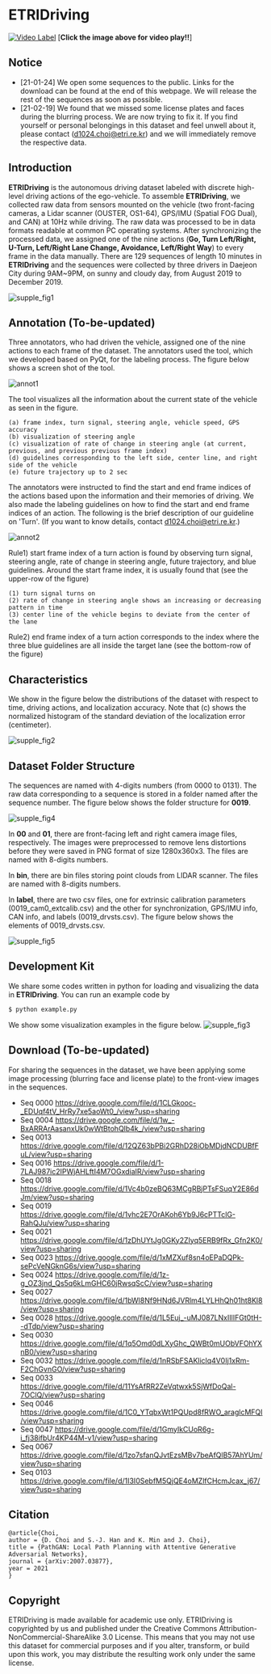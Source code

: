 # ETRIDriving

[![Video Label](./images/screen_shot_etridriving.jpg)](https://youtu.be/cYyecNvo1Pg)
[**Click the image above for video play!!**]

## Notice
+ [21-01-24] We open some sequences to the public. Links for the download can be found at the end of this webpage. We will release the rest of the sequences as soon as possible.
+ [21-02-19] We found that we missed some license plates and faces during the blurring process. We are now trying to fix it. If you find yourself or personal belongings in this dataset and feel unwell about it, please contact (d1024.choi@etri.re.kr) and we will immediately remove the respective data.

## Introduction
**ETRIDriving** is the autonomous driving dataset labeled with discrete high-level driving actions of the ego-vehicle. To assemble **ETRIDriving**, we collected raw data from sensors mounted on the vehicle (two front-facing cameras, a Lidar scanner (OUSTER, OS1-64), GPS/IMU (Spatial FOG Dual), and CAN) at 10Hz while driving. The raw data was processed to be in data formats readable at common PC operating systems. After synchronizing the processed data, we assigned one of the nine actions (**Go, Turn Left/Right, U-Turn, Left/Right Lane Change, Avoidance, Left/Right Way**) to every frame in the data manually. There are 129 sequences of length 10 minutes in **ETRIDriving** and the sequences were collected by three drivers in Daejeon City during 9AM~9PM, on sunny and cloudy day, from August 2019 to December 2019.


![supple_fig1](./images/supple_fig1.png)


## Annotation (To-be-updated)
Three annotators, who had driven the vehicle, assigned one of the nine actions to each frame of the dataset. The annotators used the tool, which we developed based on PyQt, for the labeling process. The figure below shows a screen shot of the tool.

![annot1](./images/annot1.png)

The tool visualizes all the information about the current state of the vehicle as seen in the figure. 

    (a) frame index, turn signal, steering angle, vehicle speed, GPS accuracy
    (b) visualization of steering angle 
    (c) visualization of rate of change in steering angle (at current, previous, and previous previous frame index)
    (d) guidelines corresponding to the left side, center line, and right side of the vehicle
    (e) future trajectory up to 2 sec

The annotators were instructed to find the start and end frame indices of the actions based upon the information and their memories of driving. We also made the labeling guidelines on how to find the start and end frame indices of an action. The following is the brief description of our guideline on 'Turn'. (If you want to know details, contact d1024.choi@etri.re.kr.)

![annot2](./images/annot2.png)

Rule1) start frame index of a turn action is found by observing turn signal, steering angle, rate of change in steering angle, future trajectory, and blue guidelines. Around the start frame index, it is usually found that (see the upper-row of the figure)

    (1) turn signal turns on
    (2) rate of change in steering angle shows an increasing or decreasing pattern in time
    (3) center line of the vehicle begins to deviate from the center of the lane

Rule2) end frame index of a turn action corresponds to the index where the three blue guidelines are all inside the target lane (see the bottom-row of the figure)


## Characteristics
We show in the figure below the distributions of the dataset with respect to time, driving actions, and localization accuracy. Note that (c) shows the normalized histogram of the standard deviation of the localization error (centimeter).

![supple_fig2](./images/supple_fig2.png)


## Dataset Folder Structure
The sequences are named with 4-digits numbers (from 0000 to 0131). The raw data corresponding to a sequence is stored in a folder named after the sequence number. The figure below shows the folder structure for **0019**.

![supple_fig4](./images/supple_fig4.png)

In **00** and **01**, there are front-facing left and right camera image files, respectively. The images were preprocessed to remove lens distortions before they were saved in PNG format of size 1280x360x3. The files are named with 8-digits numbers.

In **bin**, there are bin files storing point clouds from LIDAR scanner. The files are named with 8-digits numbers.

In **label**, there are two csv files, one for extrinsic calibration parameters (0019_cam0_extcalib.csv) and the other for synchronization, GPS/IMU info, CAN info, and labels (0019_drvsts.csv). The figure below shows the elements of 0019_drvsts.csv.

![supple_fig5](./images/supple_fig5.png)


## Development Kit
We share some codes written in python for loading and visualizing the data in **ETRIDriving**. You can run an example code by
```sh
$ python example.py
```

We show some visualization examples in the figure below.
![supple_fig3](./images/supple_fig3.png)


## Download (To-be-updated)
For sharing the sequences in the dataset, we have been applying some image processing (blurring face and license plate) to the front-view images in the sequences. 

+ Seq 0000 https://drive.google.com/file/d/1CLGkooc-_EDUqf4tV_HrRy7xe5aoWt0_/view?usp=sharing 
+ Seq 0004 https://drive.google.com/file/d/1w_-BxARRArAasanxUk0wWtBtohQlb4k_/view?usp=sharing 
+ Seq 0013 https://drive.google.com/file/d/12QZ63bPBi2GRhD28iObMDjdNCDUBfFuL/view?usp=sharing
+ Seq 0016 https://drive.google.com/file/d/1-7LAJ987ic2IPWjAHLftI4M7OGxdiaIR/view?usp=sharing
+ Seq 0018 https://drive.google.com/file/d/1Vc4b0zeBQ63MCgRBjPTsFSuqY2E86dJm/view?usp=sharing
+ Seq 0019 https://drive.google.com/file/d/1vhc2E7OrAKoh6Yb9J6cPTTclG-RahQJu/view?usp=sharing 
+ Seq 0021 https://drive.google.com/file/d/1zDhUYtJg0GKy2ZIyq5ERB9fRx_Gfn2K0/view?usp=sharing
+ Seq 0023 https://drive.google.com/file/d/1xMZXuf8sn4oEPaDQPk-sePcVeNGknG6s/view?usp=sharing
+ Seq 0024 https://drive.google.com/file/d/1z-g_OZ3jnd_Qs5q6kLmGHC60jRwsqScC/view?usp=sharing
+ Seq 0027 https://drive.google.com/file/d/1bWl8Nf9HNd6JVRlm4LYLHhQh01ht8Kl8/view?usp=sharing 
+ Seq 0028 https://drive.google.com/file/d/1L5Euj_-uMJ087LNxIIlIFGt0tH--dTdp/view?usp=sharing
+ Seq 0030 https://drive.google.com/file/d/1q5Omd0dLXyGhc_QWBt0mUObVFOhYXnB0/view?usp=sharing
+ Seq 0032 https://drive.google.com/file/d/1nRSbFSAKliclq4V0Ij1xRm-F2ChGvnGO/view?usp=sharing
+ Seq 0033 https://drive.google.com/file/d/11YsAfRR2ZeVqtwxk5SjWfDoQal-7OClQ/view?usp=sharing 
+ Seq 0046 https://drive.google.com/file/d/1C0_YTqbxWt1PQUpd8fRWO_araglcMFQI/view?usp=sharing
+ Seq 0047 https://drive.google.com/file/d/1GmyIkCUoR6g-i_fj38ifbUr4KP44M-v1/view?usp=sharing 
+ Seq 0067 https://drive.google.com/file/d/1zo7sfanQJvtEzsMBv7beAfQlB57AhYUm/view?usp=sharing 
+ Seq 0103 https://drive.google.com/file/d/1I3I0SebfM5QjQE4oMZlfCHcmJcax_j67/view?usp=sharing

## Citation
```
@article{Choi,
author = {D. Choi and S.-J. Han and K. Min and J. Choi},
title = {PathGAN: Local Path Planning with Attentive Generative Adversarial Networks},
journal = {arXiv:2007.03877},
year = 2021
}
```

## Copyright
ETRIDriving is made available for academic use only. ETRIDriving is copyrighted by us and published under the Creative Commons Attribution-NonCommercial-ShareAlike 3.0 License. This means that you may not use this dataset for commercial purposes and if you alter, transform, or build upon this work, you may distribute the resulting work only under the same license.
